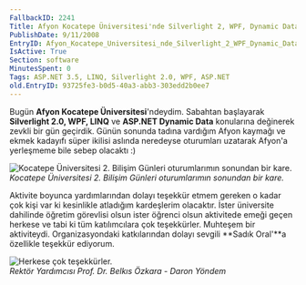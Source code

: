 ```yaml
---
FallbackID: 2241
Title: Afyon Kocatepe Üniversitesi'nde Silverlight 2, WPF, Dynamic Data ve LINQ seminerleri.
PublishDate: 9/11/2008
EntryID: Afyon_Kocatepe_Universitesi_nde_Silverlight_2_WPF_Dynamic_Data_ve_LINQ_seminerleri
IsActive: True
Section: software
MinutesSpent: 0
Tags: ASP.NET 3.5, LINQ, Silverlight 2.0, WPF, ASP.NET
old.EntryID: 93725fe3-b0d5-40a3-abb3-303edd2b0ee7
---
```

Bugün **Afyon Kocatepe Üniversitesi**'ndeydim. Sabahtan başlayarak
**Silverlight 2.0, WPF, LINQ** ve **ASP.NET Dynamic Data** konularına
değinerek zevkli bir gün geçirdik. Günün sonunda tadına vardığım Afyon
kaymağı ve ekmek kadayıfı süper ikilisi aslında neredeyse oturumları
uzatarak Afyon'a yerleşmeme bile sebep olacaktı :)

![Kocatepe Üniversitesi 2. Bilişim Günleri oturumlarımın sonundan bir
kare.](http://cdn.daron.yondem.com/assets/2241/08112008_1.jpg)\
*Kocatepe Üniversitesi 2. Bilişim Günleri oturumlarımın sonundan bir
kare.*

Aktivite boyunca yardımlarından dolayı teşekkür etmem gereken o kadar
çok kişi var ki kesinlikle atladığım kardeşlerim olacaktır. İster
üniversite dahilinde öğretim görevlisi olsun ister öğrenci olsun
aktivitede emeği geçen herkese ve tabi ki tüm katılımcılara çok
teşekkürler. Muhteşem bir aktiviteydi. Organizasyondaki katkılarından
dolayı sevgili **Sadık Oral'**a özellikle teşekkür ediyorum.

![Herkese çok
teşekkürler.](http://cdn.daron.yondem.com/assets/2241/08112008_2.jpg)\
 *Rektör Yardımcısı Prof. Dr. Belkıs Özkara - Daron Yöndem*


